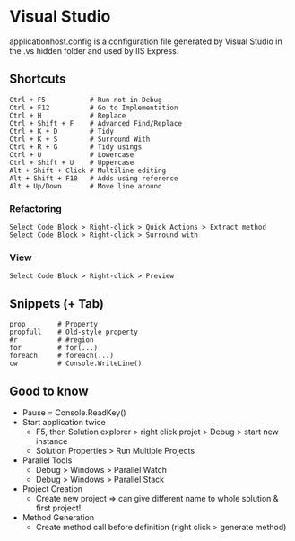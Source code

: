 # Visual Studio

applicationhost.config is a configuration file generated by Visual Studio in the .vs hidden folder and used by IIS Express.

## Shortcuts

    Ctrl + F5           # Run not in Debug
    Ctrl + F12          # Go to Implementation
    Ctrl + H            # Replace
    Ctrl + Shift + F    # Advanced Find/Replace
    Ctrl + K + D        # Tidy
    Ctrl + K + S        # Surround With
    Ctrl + R + G        # Tidy usings
    Ctrl + U            # Lowercase
    Ctrl + Shift + U    # Uppercase
    Alt + Shift + Click # Multiline editing
    Alt + Shift + F10   # Adds using reference
    Alt + Up/Down       # Move line around

### Refactoring

    Select Code Block > Right-click > Quick Actions > Extract method
    Select Code Block > Right-click > Surround with

### View

    Select Code Block > Right-click > Preview

## Snippets (+ Tab)

    prop        # Property
    propfull    # Old-style property
    #r          # #region
    for         # for(...)
    foreach     # foreach(...)
    cw          # Console.WriteLine()

## Good to know

* Pause = Console.ReadKey()
* Start application twice
  * F5, then  Solution explorer > right click projet > Debug > start new instance
  * Solution Properties > Run Multiple Projects
* Parallel Tools
  * Debug > Windows > Parallel Watch
  * Debug > Windows > Parallel Stack
* Project Creation
  * Create new project => can give different name to whole solution & first project!
* Method Generation
  * Create method call before definition (right click > generate method)